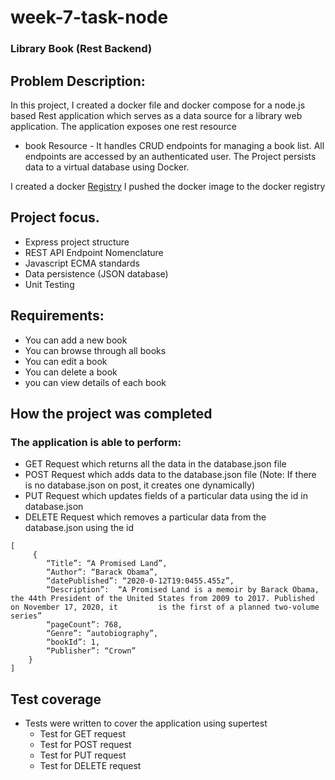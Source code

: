 # week-7-task-node

### Library Book (Rest Backend)

## Problem Description:

In this project, I created a docker file and docker compose for a node.js based Rest application which serves as a data source for a library web application. The application exposes one rest resource

- book Resource - It handles CRUD endpoints for managing a book list. All endpoints are accessed by an authenticated user.
  The Project persists data to a virtual database using Docker.

I created a docker <a href="https://hub.docker.com/repository/docker/adeyeye/express-app/general">Registry</a>
I pushed the docker image to the docker registry

## Project focus.

- Express project structure
- REST API Endpoint Nomenclature
- Javascript ECMA standards
- Data persistence (JSON database)
- Unit Testing

## Requirements:

- You can add a new book
- You can browse through all books
- You can edit a book
- You can delete a book
- you can view details of each book

## How the project was completed

### The application is able to perform:

- GET Request which returns all the data in the database.json file
- POST Request which adds data to the database.json file (Note: If there is no database.json on post, it creates one dynamically)
- PUT Request which updates fields of a particular data using the id in database.json
- DELETE Request which removes a particular data from the database.json using the id

```
[
     {
        “Title”: “A Promised Land”,
        “Author”: “Barack Obama”,
        “datePublished”: “2020-0-12T19:0455.455z”,
        “Description”:  “A Promised Land is a memoir by Barack Obama, the 44th President of the United States from 2009 to 2017. Published on November 17, 2020, it         is the first of a planned two-volume series”
        “pageCount”: 768,
        “Genre”: “autobiography”,
        “bookId”: 1,
        “Publisher”: “Crown”
    }
]

```

## Test coverage

- Tests were written to cover the application using supertest
  - Test for GET request
  - Test for POST request
  - Test for PUT request
  - Test for DELETE request
